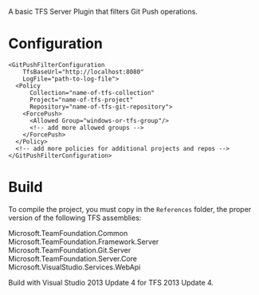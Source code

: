 A basic TFS Server Plugin that filters Git Push operations.

# Configuration

```
<GitPushFilterConfiguration
    TfsBaseUrl="http://localhost:8080"
    LogFile="path-to-log-file">
  <Policy
      Collection="name-of-tfs-collection"
      Project="name-of-tfs-project"
      Repository="name-of-tfs-git-repository">
    <ForcePush>
      <Allowed Group="windows-or-tfs-group"/>
      <!-- add more allowed groups -->
    </ForcePush>
  </Policy>
  <!-- add more policies for additional projects and repos -->
</GitPushFilterConfiguration>
```

# Build
To compile the project, you must copy in the `References` folder, the proper version of the following TFS assemblies:

Microsoft.TeamFoundation.Common
Microsoft.TeamFoundation.Framework.Server
Microsoft.TeamFoundation.Git.Server
Microsoft.TeamFoundation.Server.Core
Microsoft.VisualStudio.Services.WebApi

Build with Visual Studio 2013 Update 4 for TFS 2013 Update 4.